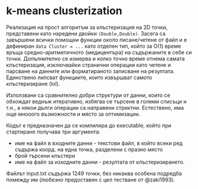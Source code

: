 # k-means clusterization

Реализация на прост алгоритъм за клъстеризация на 2D точки, представени като наредени двойки `(Double,Double)`. Засега са завършени всички помощни функции около писане/четене от файл и е дефиниран `data Cluster = ...` като отделен тип, който за О(1) време връща средно-аритметичното (медицентъра) на съдържаните в себе си точки. Допълнително се измерва и колко точно време отнема самата клъстеризация, изключвайки странични операции като четене и парсване на данните или форматираното записване на резултата. Единствено липсват функциите, които извършват самото клъстеризиране (lol).

Използвани са сравнително добри структури от данни, които се обхождат веднъж итеративно, избягва се търсене в големи списъци и т.н., а някои дълги операции са направени стриктни. Естествено, има още мнооого възможности и място за оптимизации.

Кодът е предназначен да се компилира до executable, който при стартиране получава три аргумента:
* име на файл в входните данни - текстови файл, в който всеки ред съдържа коорд. на една точка, разделени с празно място
* брой търсени клъстери
* име на файл за изходните данни - резултата от клъстеризирането.

Файлът input.txt съдържа 1249 точки, без никаква особена подредба помежду им (любезно предоставен с цел тестване от @zaki1993).
